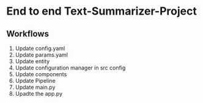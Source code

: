 # End to end Text-Summarizer-Project

## Workflows

1. Update config.yaml
2. Update params.yaml
3. Update entity
4. Update configuration manager in src config
5. Update components
6. Update Pipeline 
7. Update main.py
8. Upadte the app.py